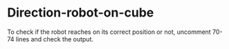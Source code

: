# Direction-robot-on-cube
To check if the robot reaches on its correct position or not, uncomment 70-74 lines and check the output.
